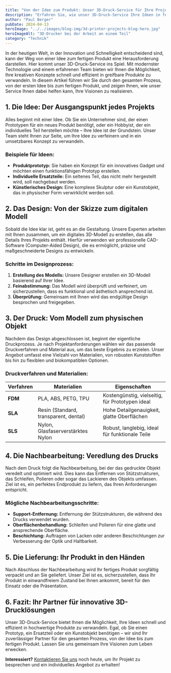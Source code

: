 ```yaml
---
title: "Von der Idee zum Produkt: Unser 3D-Druck-Service für Ihre Projekte"
description: "Erfahren Sie, wie unser 3D-Druck-Service Ihre Ideen in fertige Produkte umwandelt. Vom Konzept bis zum Endprodukt – entdecken Sie den gesamten Prozess."
author: "Paul Berger"
pubDate: 2024-04-13
heroImage: "../../images/blog-img/3d-printer-projects-blog-hero.jpg"
heroImageAlt: "3D-Drucker bei der Arbeit an einem Teil"
category: "Technik"
---
```


In der heutigen Welt, in der Innovation und Schnelligkeit entscheidend sind, kann der Weg von einer Idee zum fertigen Produkt eine Herausforderung darstellen. Hier kommt unser 3D-Druck-Service ins Spiel. Mit modernster Technologie und einem erfahrenen Team bieten wir Ihnen die Möglichkeit, Ihre kreativen Konzepte schnell und effizient in greifbare Produkte zu verwandeln. In diesem Artikel führen wir Sie durch den gesamten Prozess, von der ersten Idee bis zum fertigen Produkt, und zeigen Ihnen, wie unser Service Ihnen dabei helfen kann, Ihre Visionen zu realisieren.

## 1. Die Idee: Der Ausgangspunkt jedes Projekts

Alles beginnt mit einer Idee. Ob Sie ein Unternehmer sind, der einen Prototypen für ein neues Produkt benötigt, oder ein Hobbyist, der ein individuelles Teil herstellen möchte – Ihre Idee ist der Grundstein. Unser Team steht Ihnen zur Seite, um Ihre Idee zu verfeinern und in ein umsetzbares Konzept zu verwandeln.

### Beispiele für Ideen:

- **Produktprototyp:** Sie haben ein Konzept für ein innovatives Gadget und möchten einen funktionsfähigen Prototyp erstellen.
- **Individuelle Ersatzteile:** Ein seltenes Teil, das nicht mehr hergestellt wird, soll nachgebaut werden.
- **Künstlerisches Design:** Eine komplexe Skulptur oder ein Kunstobjekt, das in physischer Form verwirklicht werden soll.

## 2. Das Design: Von der Skizze zum digitalen Modell

Sobald die Idee klar ist, geht es an die Gestaltung. Unsere Experten arbeiten mit Ihnen zusammen, um ein digitales 3D-Modell zu erstellen, das alle Details Ihres Projekts enthält. Hierfür verwenden wir professionelle CAD-Software (Computer-Aided Design), die es ermöglicht, präzise und maßgeschneiderte Designs zu entwickeln.

### Schritte im Designprozess:

1. **Erstellung des Modells:** Unsere Designer erstellen ein 3D-Modell basierend auf Ihrer Idee.
2. **Feinabstimmung:** Das Modell wird überprüft und verfeinert, um sicherzustellen, dass es funktional und ästhetisch ansprechend ist.
3. **Überprüfung:** Gemeinsam mit Ihnen wird das endgültige Design besprochen und freigegeben.

## 3. Der Druck: Vom Modell zum physischen Objekt

Nachdem das Design abgeschlossen ist, beginnt der eigentliche Druckprozess. Je nach Projektanforderungen wählen wir das passende Druckverfahren und Material aus, um das beste Ergebnis zu erzielen. Unser Angebot umfasst eine Vielzahl von Materialien, von robusten Kunststoffen bis hin zu flexiblen und biokompatiblen Optionen.

### Druckverfahren und Materialien:

| Verfahren | Materialien                           | Eigenschaften                                   |
| --------- | ------------------------------------- | ----------------------------------------------- |
| **FDM**   | PLA, ABS, PETG, TPU                   | Kostengünstig, vielseitig, für Prototypen ideal |
| **SLA**   | Resin (Standard, transparent, dental) | Hohe Detailgenauigkeit, glatte Oberflächen      |
| **SLS**   | Nylon, Glasfaserverstärktes Nylon     | Robust, langlebig, ideal für funktionale Teile  |

## 4. Die Nachbearbeitung: Veredlung des Drucks

Nach dem Druck folgt die Nachbearbeitung, bei der das gedruckte Objekt veredelt und optimiert wird. Dies kann das Entfernen von Stützstrukturen, das Schleifen, Polieren oder sogar das Lackieren des Objekts umfassen. Ziel ist es, ein perfektes Endprodukt zu liefern, das Ihren Anforderungen entspricht.

### Mögliche Nachbearbeitungsschritte:

- **Support-Entfernung:** Entfernung der Stützstrukturen, die während des Drucks verwendet wurden.
- **Oberflächenbehandlung:** Schleifen und Polieren für eine glatte und ansprechende Oberfläche.
- **Beschichtung:** Auftragen von Lacken oder anderen Beschichtungen zur Verbesserung der Optik und Haltbarkeit.

## 5. Die Lieferung: Ihr Produkt in den Händen

Nach Abschluss der Nachbearbeitung wird Ihr fertiges Produkt sorgfältig verpackt und an Sie geliefert. Unser Ziel ist es, sicherzustellen, dass Ihr Produkt in einwandfreiem Zustand bei Ihnen ankommt, bereit für den Einsatz oder die Präsentation.

## 6. Fazit: Ihr Partner für innovative 3D-Drucklösungen

Unser 3D-Druck-Service bietet Ihnen die Möglichkeit, Ihre Ideen schnell und effizient in hochwertige Produkte zu verwandeln. Egal, ob Sie einen Prototyp, ein Ersatzteil oder ein Kunstobjekt benötigen – wir sind Ihr zuverlässiger Partner für den gesamten Prozess, von der Idee bis zum fertigen Produkt. Lassen Sie uns gemeinsam Ihre Visionen zum Leben erwecken.

**Interessiert?** [Kontaktieren Sie uns](/kontakt) noch heute, um Ihr Projekt zu besprechen und ein individuelles Angebot zu erhalten!
